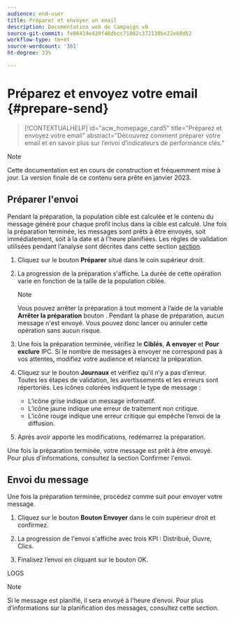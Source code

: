 ```yaml
---
audience: end-user
title: Préparer et envoyer un email
description: Documentation web de Campaign v8
source-git-commit: fe06419e429f48dbcc71802c372130be22e68d52
workflow-type: tm+mt
source-wordcount: '361'
ht-degree: 33%

---
```


# Préparez et envoyez votre email {#prepare-send}

>[!CONTEXTUALHELP]
>id="acw_homepage_card5"
>title="Préparez et envoyez votre email"
>abstract="Découvrez comment préparer votre email et en savoir plus sur l’envoi d’indicateurs de performance clés."

>[!NOTE]
>
>Cette documentation est en cours de construction et fréquemment mise à jour. La version finale de ce contenu sera prête en janvier 2023.

<!--

	show how to prepare and send the email + the live kpis in the dashboard

like acc when preparation, target calculated then send
real time KPIs, not in AJO. similar to ACS.
exclusion logs, causes
-->

<!--
send also KPIs
-->

## Préparer l&#39;envoi

Pendant la préparation, la population cible est calculée et le contenu du message généré pour chaque profil inclus dans la cible est calculé. Une fois la préparation terminée, les messages sont prêts à être envoyés, soit immédiatement, soit à la date et à l&#39;heure planifiées. Les règles de validation utilisées pendant l’analyse sont décrites dans cette section [section](https://experienceleague.adobe.com/docs/campaign-classic/using/sending-messages/key-steps-when-creating-a-delivery/steps-validating-the-delivery.html?lang=en#validation-process-with-typologies).

1. Cliquez sur le bouton **Préparer** situé dans le coin supérieur droit.

1. La progression de la préparation s&#39;affiche. La durée de cette opération varie en fonction de la taille de la population ciblée.

   >[!NOTE]
   >
   >Vous pouvez arrêter la préparation à tout moment à l’aide de la variable **Arrêter la préparation** bouton . Pendant la phase de préparation, aucun message n&#39;est envoyé. Vous pouvez donc lancer ou annuler cette opération sans aucun risque.

1. Une fois la préparation terminée, vérifiez le **Ciblés**, **A envoyer** et **Pour exclure** IPC. Si le nombre de messages à envoyer ne correspond pas à vos attentes, modifiez votre audience et relancez la préparation.

1. Cliquez sur le bouton **Journaux** et vérifiez qu’il n’y a pas d’erreur. Toutes les étapes de validation, les avertissements et les erreurs sont répertoriés. Les icônes colorées indiquent le type de message :

   * L’icône grise indique un message informatif.
   * L’icône jaune indique une erreur de traitement non critique.
   * L’icône rouge indique une erreur critique qui empêche l’envoi de la diffusion.

1. Après avoir apporté les modifications, redémarrez la préparation.

Une fois la préparation terminée, votre message est prêt à être envoyé. Pour plus d&#39;informations, consultez la section Confirmer l&#39;envoi.


## Envoi du message

Une fois la préparation terminée, procédez comme suit pour envoyer votre message.

1. Cliquez sur le bouton **Bouton Envoyer** dans le coin supérieur droit et confirmez.

1. La progression de l&#39;envoi s&#39;affiche avec trois KPI : Distribué, Ouvre, Clics.

1. Finalisez l’envoi en cliquant sur le bouton OK.

LOGS

>[!NOTE]
>
>Si le message est planifié, il sera envoyé à l’heure d’envoi. Pour plus d’informations sur la planification des messages, consultez cette section.

